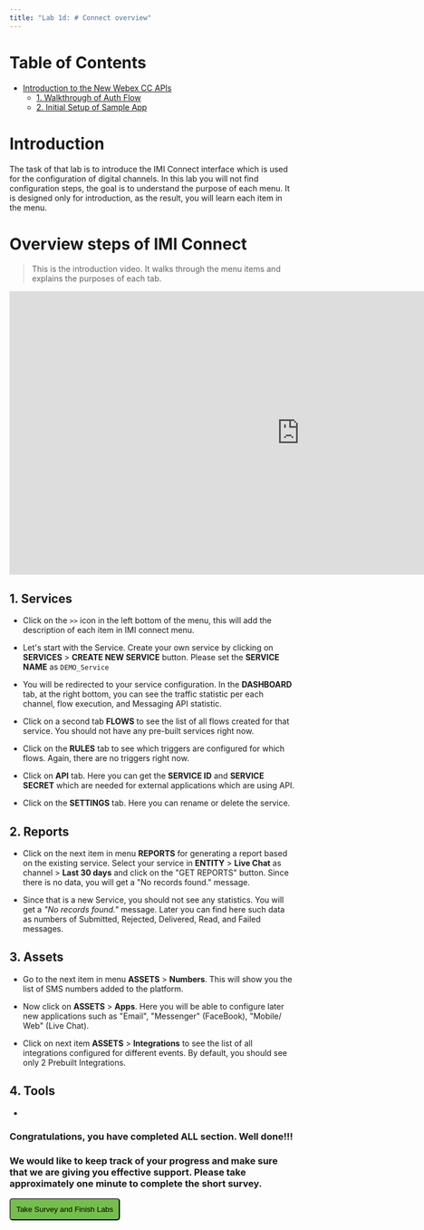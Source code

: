 ```yaml
---
title: "Lab 1d: # Connect overview"
---
```


# Table of Contents

- [Introduction to the New Webex CC APIs](#part-1-introduction-to-the-new-webex-cc-apis)
  * [1. Walkthrough of Auth Flow](#1-walkthrough-of-auth-flow)
  * [2. Initial Setup of Sample App](#2-initial-setup-of-sample-app)

# Introduction

The task of that lab is to introduce the IMI Connect interface which is used for the configuration of digital channels. In this lab you will not find configuration steps, the goal is to understand the purpose of each menu. It is designed only for introduction, as the result, you will learn each item in the menu.



# Overview steps of IMI Connect
> This is the introduction video. It walks through the menu items and explains the purposes of each tab.
<iframe width="1024" height="500" src="https://www.youtube-nocookie.com/embed/XXXX?rel=0" title="Lab  1d:Connect overview" frameborder="0" allow="accelerometer; autoplay; clipboard-write; encrypted-media; gyroscope; picture-in-picture" allowfullscreen></iframe>



## 1. Services

- Click on the `>>` icon in the left bottom of the menu, this will add the description of each item in IMI connect menu.

- Let's start with the Service. Create your own service by clicking on **SERVICES** > **CREATE NEW SERVICE** button. Please set the **SERVICE NAME** as `DEMO_Service`

- You will be redirected to your service configuration. In the **DASHBOARD** tab, at the right bottom, you can see the traffic statistic per each channel, flow execution, and Messaging API statistic.

- Click on a second tab **FLOWS** to see the list of all flows created for that service. You should not have any pre-built services right now.

- Click on the **RULES** tab to see which triggers are configured for which flows. Again, there are no triggers right now.

- Click on **API** tab. Here you can get the **SERVICE ID** and **SERVICE SECRET** which are needed for external applications which are using API.

- Click on the **SETTINGS** tab. Here you can rename or delete the service. 

## 2. Reports

- Click on the next item in menu **REPORTS** for generating a report based on the existing service. Select your service in **ENTITY** > **Live Chat** as channel > **Last 30 days** and click on the "GET REPORTS" button. Since there is no data, you will get a "No records found." message.

- Since that is a new Service, you should not see any statistics. You will get a _"No records found."_ message. Later you can find here such data as numbers of Submitted, Rejected, Delivered, Read, and Failed messages.

## 3. Assets

- Go to the next item in menu **ASSETS** > **Numbers**. This will show you the list of SMS numbers added to the platform.

- Now click on **ASSETS** > **Apps**. Here you will be able to configure later new applications such as "Email", "Messenger" (FaceBook), "Mobile/ Web" (Live Chat).

- Click on next item **ASSETS** > **Integrations** to see the list of all integrations configured for different events. By default, you should see only 2 Prebuilt Integrations.


## 4. Tools

- 



### Congratulations, you have completed **ALL section**. Well done!!!
### We would like to keep track of your progress and make sure that we are giving you effective support. Please take approximately one minute to complete the short survey.

<script>
function celeButton() 
	{
	window.open("https://app.smartsheet.com/b/form/42c2c1f4e71940088ad0ea8053ac3006", '_blank');
	document.body.style.backgroundImage="url('https://media.giphy.com/media/PMV7yRpwGO5y9p3DBx/giphy.gif')";
	}
</script>

<div id="button-row">
	<button onclick="celeButton()" style="
  border-radius: 5px;
  background-color: rgb(116,191,75);
  padding: 10px;">Take Survey and Finish Labs</button>
</div>

<br />
<br />
&nbsp;
&nbsp;
